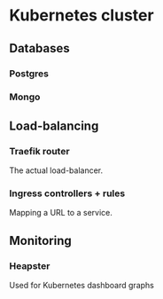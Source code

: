 # Kubernetes cluster


## Databases

### Postgres

### Mongo


## Load-balancing

### Traefik router
The actual load-balancer.

### Ingress controllers + rules
Mapping a URL to a service.


## Monitoring

### Heapster
Used for Kubernetes dashboard graphs

